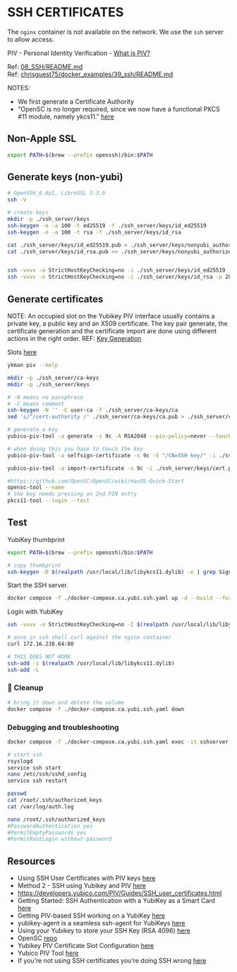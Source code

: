 # SSH CERTIFICATES

The `nginx` container is not available on the network. We use the `ssh` server to allow access.  

PIV - Personal Identity Verification - [What is PIV?](https://developers.yubico.com/PIV/)

Ref: [08_SSH/README.md](../08_SSH/README.md)  
Ref: [chrisguest75/docker_examples/39_ssh/README.md](https://github.com/chrisguest75/docker_examples/tree/master/39_ssh/README.md)  

NOTES:

* We first generate a Certificate Authority
* "OpenSC is no longer required, since we now have a functional PKCS #11 module, namely ykcs11." [here](https://developers.yubico.com/PIV/Guides/SSH_with_PIV_and_PKCS11.html)

## Non-Apple SSL

```sh
export PATH=$(brew --prefix openssh)/bin:$PATH  
```

## Generate keys (non-yubi)

```sh
# OpenSSH_8.6p1, LibreSSL 3.3.6
ssh -V 

# create keys
mkdir -p ./ssh_server/keys
ssh-keygen -o -a 100 -t ed25519 -f ./ssh_server/keys/id_ed25519 
ssh-keygen -o -a 100 -t rsa -f ./ssh_server/keys/id_rsa 

cat ./ssh_server/keys/id_ed25519.pub > ./ssh_server/keys/nonyubi_authorized_keys
cat ./ssh_server/keys/id_rsa.pub >> ./ssh_server/keys/nonyubi_authorized_keys


ssh -vvvv -o StrictHostKeyChecking=no -i ./ssh_server/keys/id_ed25519 -p 2822 root@0.0.0.0
ssh -vvvv -o StrictHostKeyChecking=no -i ./ssh_server/keys/id_rsa -p 2822 root@0.0.0.0
```

## Generate certificates

NOTE: An occupied slot on the Yubikey PIV interface usually contains a private key, a public key and an X509 certificate. The key pair generate, the certificate generation and the certificate import are done using different actions in the right order. REF: [Key Generation](https://developers.yubico.com/yubico-piv-tool/Actions/key_generation.html)

Slots [here](https://developers.yubico.com/PIV/Introduction/Certificate_slots.html)  

```sh
ykman piv --help

mkdir -p ./ssh_server/ca-keys
mkdir -p ./ssh_server/keys

# -N means no passphrase
# -C means comment
ssh-keygen -N '' -C user-ca -f ./ssh_server/ca-keys/ca
sed 's/^/cert-authority /' ./ssh_server/ca-keys/ca.pub > ./ssh_server/ca-keys/authorized_keys

# generate a key
yubico-piv-tool -a generate -s 9c -A RSA2048 --pin-policy=never --touch-policy=always -o ./ssh_server/keys/public.pem

# when doing this you have to touch the key
yubico-piv-tool -a selfsign-certificate -s 9c -S "/CN=SSH key/" -i ./ssh_server/keys/public.pem -o ./ssh_server/keys/cert.pem

yubico-piv-tool -a import-certificate -s 9c -i ./ssh_server/keys/cert.pem

#https://github.com/OpenSC/OpenSC/wiki/macOS-Quick-Start
opensc-tool --name
# the key needs pressing on 2nd PIN entry
pkcs11-tool --login --test
```

## Test

YubiKey thumbprint  

```sh
export PATH=$(brew --prefix openssh)/bin:$PATH

# copy thumbprint
ssh-keygen -D $(realpath /usr/local/lib/libykcs11.dylib) -e | grep Signature > ./ssh_server/keys/yubi_authorized_keys
```

Start the SSH server.  

```sh
docker compose -f ./docker-compose.ca.yubi.ssh.yaml up -d --build --force-recreate
```

Login with YubiKey  

```sh
ssh -vvvv -o StrictHostKeyChecking=no -I $(realpath /usr/local/lib/libykcs11.dylib) -p 2822 root@0.0.0.0

# once in ssh shell curl against the nginx container
curl 172.16.238.64:80

# THIS DOES NOT WORK
ssh-add -s $(realpath /usr/local/lib/libykcs11.dylib) 
ssh-add -L 
```

### 🧼 Cleanup

```sh
# bring it down and delete the volume
docker compose -f ./docker-compose.ca.yubi.ssh.yaml down 
```

### Debugging and troubleshooting

```sh
docker compose -f ./docker-compose.ca.yubi.ssh.yaml exec -it sshserver /bin/bash

# start ssh
rsyslogd
service ssh start
nano /etc/ssh/sshd_config  
service ssh restart

passwd
cat /root/.ssh/authorized_keys
cat /var/log/auth.log

nano /root/.ssh/authorized_keys
#PasswordAuthentication yes
#PermitEmptyPasswords yes
#PermitRootLogin without-password
```

## Resources

* Using SSH User Certificates with PIV keys [here](https://developers.yubico.com/PIV/Guides/SSH_user_certificates.html)
* Method 2 - SSH using Yubikey and PIV [here](https://ultrabug.fr/en/Tech%20Blog/2017/2017-05-12-hardening-ssh-authentication-using-yubikey-22/)
* https://developers.yubico.com/PIV/Guides/SSH_user_certificates.html
* Getting Started: SSH Authentication with a YubiKey as a Smart Card [here](https://developers.yubico.com/PIV/Guides/PIV_Walk-Through.html)
* Getting PIV-based SSH working on a YubiKey [here](https://eta.st/2021/03/06/yubikey-5-piv.html)
* yubikey-agent is a seamless ssh-agent for YubiKeys [here](https://github.com/FiloSottile/yubikey-agent)
* Using your Yubikey to store your SSH Key (RSA 4096) [here](https://dev.to/paulmicheli/using-your-yubikey-to-store-your-ssh-key-rsa-4096-3pfl)
* OpenSC [repo](https://github.com/OpenSC/OpenSC/wiki)
* Yubikey PIV Certificate Slot Configuration [here](https://www.securew2.com/blog/yubikey-piv-certificate-slot-configuration)
* Yubico PIV Tool [here](https://developers.yubico.com/yubico-piv-tool/)
* If you’re not using SSH certificates you’re doing SSH wrong [here](https://smallstep.com/blog/use-ssh-certificates/)